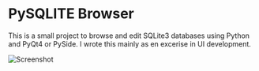 PySQLITE Browser
================

This is a small project to browse and edit SQLite3 databases using Python and PyQt4 or PySide.  I wrote this mainly as en excerise in UI development.


![Screenshot](https://raw.github.com/theiviaxx/pysqlite_browser/master/screenshot.jpg)